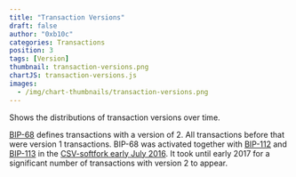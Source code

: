```yaml
---
title: "Transaction Versions"
draft: false
author: "0xb10c"
categories: Transactions
position: 3
tags: [Version]
thumbnail: transaction-versions.png
chartJS: transaction-versions.js
images:
  - /img/chart-thumbnails/transaction-versions.png
---
```


Shows the distributions of transaction versions over time.
<!--more-->

[BIP-68](https://github.com/bitcoin/bips/blob/master/bip-0068.mediawiki) defines transactions with a version of 2.
All transactions before that were version 1 transactions.
BIP-68 was activated together with [BIP-112](https://github.com/bitcoin/bips/blob/master/bip-0112.mediawiki) and [BIP-113](https://github.com/bitcoin/bips/blob/master/bip-0112.mediawiki) in the [CSV-softfork early July 2016](https://bitcoincore.org/en/2016/06/21/csv-softfork-instructions/#status-of-csv-soft-fork).
It took until early 2017 for a significant number of transactions with version 2 to appear.
